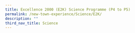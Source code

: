 ```yaml
---
title: Excellence 2000 (E2K) Science Programme (P4 to P5)
permalink: /new-town-experience/Science/E2K/
description: ""
third_nav_title: Science
---
```

